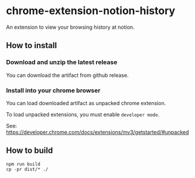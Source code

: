 # chrome-extension-notion-history
An extension to view your browsing history at notion.

## How to install
### Download and unzip the latest release
You can download the artifact from github release.

### Install into your chrome browser
You can load downloaded artifact as unpacked chrome extension.

To load unpacked extensions, you must enable `developer mode`.

See: https://developer.chrome.com/docs/extensions/mv3/getstarted/#unpacked

## How to build
```
npm run build
cp -pr dist/* ./
```

